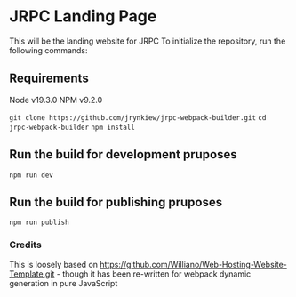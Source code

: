 # JRPC Landing Page
This will be the landing website for JRPC
To initialize the repository, run the following commands:

## Requirements
Node v19.3.0
NPM v9.2.0

`git clone https://github.com/jrynkiew/jrpc-webpack-builder.git`
`cd jrpc-webpack-builder`
`npm install`

## Run the build for development pruposes
`npm run dev`

## Run the build for publishing pruposes
`npm run publish`

### Credits
This is loosely based on https://github.com/Williano/Web-Hosting-Website-Template.git - though it has been re-written for webpack dynamic generation in pure JavaScript